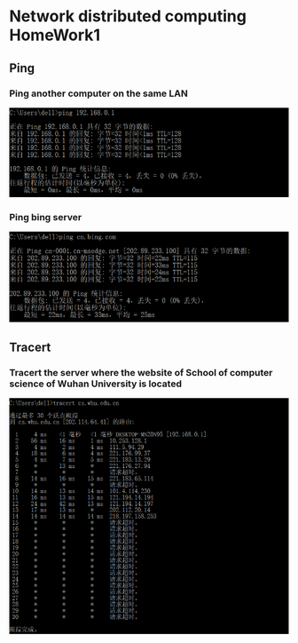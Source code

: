 # Network distributed computing HomeWork1
## Ping
### Ping another computer on the same LAN
![ping1](https://github.com/xjywhu/WLFBSHomeWork1/blob/master/ping2.png)
### Ping bing server
![ping2](https://github.com/xjywhu/WLFBSHomeWork1/blob/master/ping1.png)
## Tracert
### Tracert the server where the website of School of computer science of Wuhan University is located
![tracert](https://github.com/xjywhu/WLFBSHomeWork1/blob/master/tracert.png)